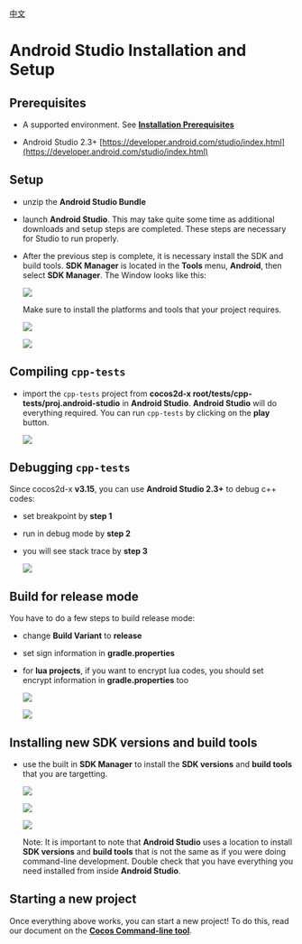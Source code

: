 <div class="langs">
  <a href="#" class="btn" onclick="toggleLanguage()">中文</a>
</div>

# Android Studio Installation and Setup

## Prerequisites
* A supported environment. See **[Installation Prerequisites](A/index.html)**

* Android Studio 2.3+ [https://developer.android.com/studio/index.html](https://developer.android.com/studio/index.html)

## Setup
* unzip the __Android Studio Bundle__

* launch __Android Studio__. This may take quite some time as additional downloads and setup steps are completed. These steps are necessary for Studio to run properly.

* After the previous step is complete, it is necessary install the SDK and build tools. __SDK Manager__ is located in the __Tools__ menu, __Android__, then select __SDK Manager__. The Window looks like this:

    ![](Android-Studio-img/sdkmanager.png "")

  Make sure to install the platforms and tools that your project requires.

    ![](Android-Studio-img/sdkmanager_1.png "")

    ![](Android-Studio-img/sdkmanager_2.png "")

## Compiling `cpp-tests`
* import the `cpp-tests` project from __cocos2d-x root/tests/cpp-tests/proj.android-studio__
in __Android Studio__. __Android Studio__ will do everything required. You can run
`cpp-tests` by clicking on the __play__ button.

    ![](Android-Studio-img/build_cpp_tests.png "")

## Debugging `cpp-tests`

Since cocos2d-x __v3.15__, you can use __Android Studio 2.3+__ to debug c++ codes:

* set breakpoint by __step 1__
* run in debug mode by __step 2__
* you will see stack trace by __step 3__

    ![](Android-Studio-img/debug_cpp_tests.png "")

## Build for release mode

You have to do a few steps to build release mode:

* change __Build Variant__ to __release__
* set sign information in __gradle.properties__
* for __lua projects__, if you want to encrypt lua codes, you should set encrypt information in __gradle.properties__ too

    ![](Android-Studio-img/change_release_lua_tests.png "")

    ![](Android-Studio-img/sign_and_encrypt.png "")

## Installing new SDK versions and build tools
* use the built in __SDK Manager__ to install the __SDK versions__ and __build tools__ that you are targetting.

    ![](Android-Studio-img/toolbar_sdkmanager_1.png "")

    ![](Android-Studio-img/sdkmanager_1.png "")

    ![](Android-Studio-img/sdkmanager_2.png "")

  Note: It is important to note that __Android Studio__ uses a location to install __SDK versions__ and __build tools__ that is not the same as if you were doing command-line development. Double check that you have everything you need installed from inside __Android Studio__.

## Starting a new project
Once everything above works, you can start a new project! To do this, read our
document on the **[Cocos Command-line tool](../editors_and_tools/cocosCLTool/)**.
